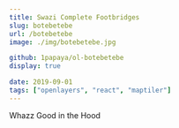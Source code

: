 ```yaml
---
title: Swazi Complete Footbridges
slug: botebetebe
url: /botebetebe
image: ./img/botebetebe.jpg

github: 1papaya/ol-botebetebe
display: true

date: 2019-09-01
tags: ["openlayers", "react", "maptiler"]
---
```


Whazz Good in the Hood